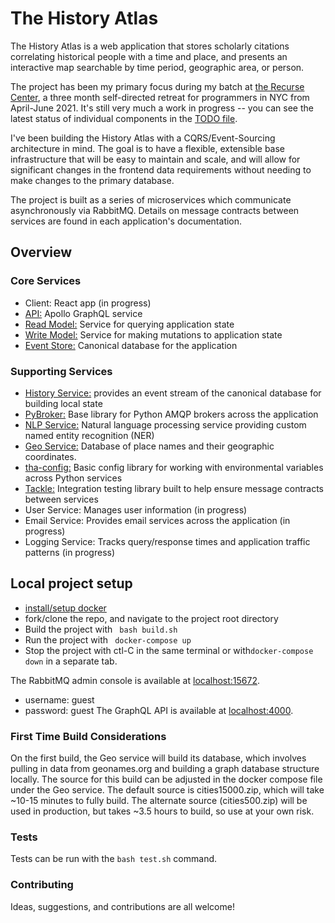 # The History Atlas

The History Atlas is a web application that stores scholarly citations correlating historical people with a time and place, and presents an interactive map searchable by time period, geographic area, or person.

The project has been my primary focus during my batch at [the Recurse Center](https://www.recurse.com), a three month self-directed retreat for programmers in NYC from April-June 2021. It's still very much a work in progress -- you can see the latest status of individual components in the [TODO file](https://github.com/joshua-stauffer/thehistoryatlas/blob/dev/todo). 

I've been building the History Atlas with a CQRS/Event-Sourcing architecture in mind. The goal is to have a flexible, extensible base infrastructure that will be easy to maintain and scale, and will allow for significant changes in the frontend data requirements without needing to make changes to the primary database.

The project is built as a series of microservices which communicate asynchronously via RabbitMQ. Details on message contracts between services are found in each application's documentation.

## Overview
### Core Services
- Client: React app (in progress)
- [API:](https://github.com/joshua-stauffer/thehistoryatlas/tree/dev/api) Apollo GraphQL service
- [Read Model:](https://github.com/joshua-stauffer/thehistoryatlas/tree/dev/readmodel) Service for querying application state
- [Write Model:](https://github.com/joshua-stauffer/thehistoryatlas/tree/dev/writemodel) Service for making mutations to application state
- [Event Store:](https://github.com/joshua-stauffer/thehistoryatlas/tree/dev/eventstore) Canonical database for the application
### Supporting Services
- [History Service:](https://github.com/joshua-stauffer/thehistoryatlas/tree/dev/history) provides an event stream of the canonical database for building local state
- [PyBroker:](https://github.com/joshua-stauffer/thehistoryatlas/tree/dev/pylib/pybroker) Base library for Python AMQP brokers across the application
- [NLP Service:](https://github.com/joshua-stauffer/thehistoryatlas/tree/dev/nlp) Natural language processing service providing custom named entity recognition (NER)
- [Geo Service:](https://github.com/joshua-stauffer/thehistoryatlas/tree/dev/geo) Database of place names and their geographic coordinates.
- [tha-config:](https://github.com/joshua-stauffer/thehistoryatlas/tree/dev/pylib/tha-config) Basic config library for working with environmental variables across Python services
- [Tackle:](https://github.com/joshua-stauffer/thehistoryatlas/tree/dev/testlib/tackle) Integration testing library built to help ensure message contracts between services
- User Service: Manages user information (in progress)
- Email Service: Provides email services across the application (in progress)
- Logging Service: Tracks query/response times and application traffic patterns (in progress)

## Local project setup
- [install/setup docker](https://docs.docker.com/get-docker/)
- fork/clone the repo, and navigate to the project root directory
- Build the project with ``` bash build.sh```
- Run the project with ``` docker-compose up```
- Stop the project with ctl-C in the same terminal or with```docker-compose down``` in a separate tab.

The RabbitMQ admin console is available at [localhost:15672](http://localhost:15672).
- username: guest
- password: guest
The GraphQL API is available at [localhost:4000](http://localhost:4000).

### First Time Build Considerations
On the first build, the Geo service will build its database, which involves pulling in data from geonames.org and building a graph database structure locally. The source for this build can be adjusted in the docker compose file under the Geo service. The default source is cities15000.zip, which will take ~10-15 minutes to fully build. The alternate source (cities500.zip) will be used in production, but takes ~3.5 hours to build, so use at your own risk.

### Tests
Tests can be run with the ```bash test.sh``` command.

### Contributing
Ideas, suggestions, and contributions are all welcome!